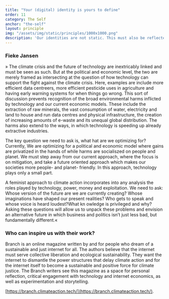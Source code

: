 ```yaml
---
title: "Your (digital) identity is yours to define"
order: 11
category: The Self
anchor: "the-self"
layout: principle
img: "/assets/img/static/principles/1000x1000.png"
description: 'Our identities are not static. This must also be reflected in the digital realm. We need mechanisms that allow for digital identities to be fluid, that can change over time, and embrace non-binary concepts. Self-determination must be at the core of digital identity.'
---
```


### Fieke Jansen

» The climate crisis and the future of technology are inextricably linked and must be seen as such. But at the political and economic level, the two are merely framed as intersecting at the question of how technology can support the fight against the climate crisis. Here, examples are include more efficient data centreers, more efficient pesticide uses in agriculture and having early warning systems for when things go wrong. This sort of discussion prevents recognition of the broad environmental harms inflicted by technology and our current economic models. These include the extraction of raw minerals, the vast consumption of water, electricity and land to house and run data centres and physical infrastructure, the creation of increasing amounts of e-waste and its unequal global distribution. The harms also extend to the ways, in which technology is speeding up already extractive industries.

The key question we need to ask is, what hat are we optimizing for? Currently, We are optimizing for a political and economic model where gains are privatized in the hands of while harms are socialiszed on people and planet. We must step away from our current approach, where the focus is on mitigation, and  take a future oriented approach which makes our societies more people- and planet- friendly. In this approach, technology plays only a small part.

A feminist approach to climate action incorporates into any analysis the roles played by technology, power, money and exploitation. We need to ask: Whose version of the future are we are currently creating? Whose imaginations have shaped our present realities? Who gets to speak and whose voice is heard loudest?What kn owledge is privileged and why? Asking these questions will allow us to unpack these problems and envision an alternative future in which business and politics isn’t just less bad, but fundamentally different.«

<div class="principle-info-box" markdown="1">

### Who can inspire us with their work?

Branch is an online magazine written by and for people who dream of a sustainable and just internet for all. The authors believe that the internet must serve collective liberation and ecological sustainability. They want the internet to dismantle the power structures that delay climate action and for the internet itself to become a sustainable and positive force for climate justice. The Branch writers see this magazine as a space for personal reflection, critical engagement with technology and internet economics, as well as experimentation and storytelling.

[https://branch.climateaction.tech/](https://branch.climateaction.tech/).

</div>







